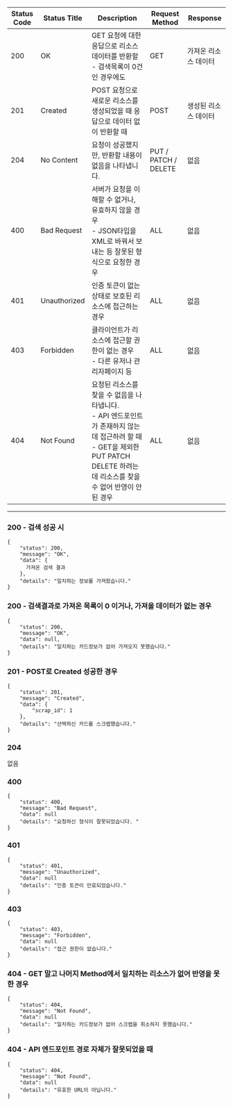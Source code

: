 | Status Code | Status Title | Description | Request Method | Response |
|-------|-------|-------|-------|-------|
| 200 | OK |  GET 요청에 대한 응답으로 리소스 데이터를 반환할 <br /> - 검색목록이 0건인 경우에도 | GET | 가져온 리소스 데이터 |
| 201 | Created | POST 요청으로 새로운 리소스를 생성되었을 때 응답으로 데이터 없이 반환할 때 | POST | 생성된 리소스 데이터 | 
| 204 | No Content | 요청이 성공했지만, 반환할 내용이 없음을 나타냅니다. | PUT / PATCH / DELETE | 없음 |
| 400 | Bad Request | 서버가 요청을 이해할 수 없거나, 유효하지 않을 경우 <br /> - JSON타입을 XML로 바꿔서 보내는 등 잘못된 형식으로 요청한 경우 | ALL | 없음 |
| 401 | Unauthorized | 인증 토큰이 없는 상태로 보호된 리소스에 접근하는 경우 | ALL | 없음 |
| 403 | Forbidden | 클라이언트가 리소스에 접근할 권한이 없는 경우 <br /> - 다른 유저나 관리자페이지 등| ALL | 없음 | 
| 404 | Not Found | 요청된 리소스를 찾을 수 없음을 나타냅니다. <br /> - API 엔드포인트가 존재하지 않는데 접근하려 할 때  <br /> - GET을 제외한 PUT PATCH DELETE 하려는데 리소스를 찾을 수 없어 반영이 안된 경우 | ALL | 없음 |


<hr />

### 200 - 검색 성공 시
```
{
    "status": 200,
    "message": "OK",
    "data": {
      가져온 검색 결과
    },
    "details": "일치하는 정보를 가져왔습니다."
}
```

### 200 - 검색결과로 가져온 목록이 0 이거나, 가져올 데이터가 없는 경우
```
{
    "status": 200,
    "message": "OK",
    "data": null,
    "details": "일치하는 카드정보가 없어 가져오지 못했습니다."
}
```
### 201 - POST로 Created 성공한 경우
```
{
    "status": 201,
    "message": "Created",
    "data": {
        "scrap_id": 1
    },
    "details": "선택하신 카드를 스크랩했습니다."
}
```

### 204

없음

### 400
```
{
    "status": 400,
    "message": "Bad Request",
    "data": null
    "details": "요청하신 형식이 잘못되었습니다. "
}
```

### 401
```
{
    "status": 401,
    "message": "Unauthorized",
    "data": null
    "details": "인증 토큰이 만료되었습니다."
}
```

### 403
```
{
    "status": 403,
    "message": "Forbidden",
    "data": null
    "details": "접근 권한이 없습니다."
}
```

### 404 - GET 말고 나머지 Method에서 일치하는 리소스가 없어 반영을 못한 경우
```
{
    "status": 404,
    "message": "Not Found",
    "data": null
    "details": "일치하는 카드정보가 없어 스크랩을 취소하지 못했습니다."
}
```

### 404 - API 엔드포인트 경로 자체가 잘못되었을 때
```
{
    "status": 404,
    "message": "Not Found",
    "data": null
    "details": "유효한 URL이 아닙니다."
}
```

